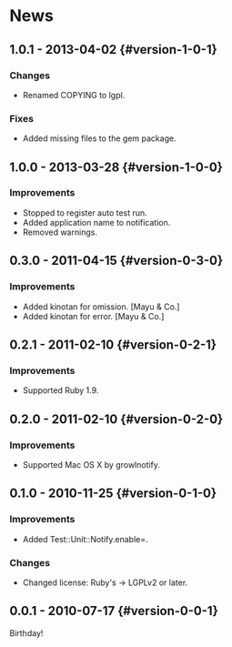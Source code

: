 # News

## 1.0.1 - 2013-04-02 {#version-1-0-1}

### Changes

* Renamed COPYING to lgpl.

### Fixes

* Added missing files to the gem package.

## 1.0.0 - 2013-03-28 {#version-1-0-0}

### Improvements

* Stopped to register auto test run.
* Added application name to notification.
* Removed warnings.

## 0.3.0 - 2011-04-15 {#version-0-3-0}

### Improvements

* Added kinotan for omission. [Mayu & Co.]
* Added kinotan for error. [Mayu & Co.]

## 0.2.1 - 2011-02-10 {#version-0-2-1}

### Improvements

* Supported Ruby 1.9.

## 0.2.0 - 2011-02-10 {#version-0-2-0}

### Improvements

* Supported Mac OS X by growlnotify.

## 0.1.0 - 2010-11-25 {#version-0-1-0}

### Improvements

* Added Test::Unit::Notify.enable=.

### Changes

* Changed license: Ruby's -> LGPLv2 or later.

## 0.0.1 - 2010-07-17 {#version-0-0-1}

Birthday!
